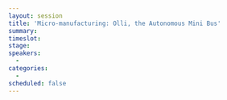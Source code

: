 ```yaml
---
layout: session
title: 'Micro-manufacturing: Olli, the Autonomous Mini Bus'
summary:
timeslot:
stage:
speakers:
  -
categories:
  -
scheduled: false
---
```

 